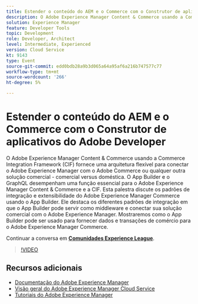 ```yaml
---
title: Estender o conteúdo do AEM e o Commerce com o Construtor de aplicativos do Adobe Developer
description: O Adobe Experience Manager Content & Commerce usando a Commerce Integration Framework (CIF) fornece uma arquitetura flexível para conectar o Adobe Experience Manager com o Adobe Commerce ou qualquer outra solução comercial - comercial versus doméstica. O App Builder e o GraphQL desempenham uma função essencial para o Adobe Experience Manager Content & Commerce e a CIF. Esta palestra discute os padrões de integração e extensibilidade do Adobe Experience Manager Commerce usando o App Builder. Ele destaca os diferentes padrões de integração em que o App Builder pode servir como middleware e conectar sua solução comercial com o Adobe Experience Manager. Mostraremos como o App Builder pode ser usado para fornecer dados e transações de comércio para o Adobe Experience Manager Commerce.
solution: Experience Manager
feature: Developer Tools
topic: Development
role: Developer, Architect
level: Intermediate, Experienced
version: Cloud Service
kt: 9143
type: Event
source-git-commit: edd0bdb28a9b3d065a64a95af6a216b747577c77
workflow-type: tm+mt
source-wordcount: '266'
ht-degree: 5%

---
```


# Estender o conteúdo do AEM e o Commerce com o Construtor de aplicativos do Adobe Developer

O Adobe Experience Manager Content &amp; Commerce usando a Commerce Integration Framework (CIF) fornece uma arquitetura flexível para conectar o Adobe Experience Manager com o Adobe Commerce ou qualquer outra solução comercial - comercial versus doméstica. O App Builder e o GraphQL desempenham uma função essencial para o Adobe Experience Manager Content &amp; Commerce e a CIF. Esta palestra discute os padrões de integração e extensibilidade do Adobe Experience Manager Commerce usando o App Builder. Ele destaca os diferentes padrões de integração em que o App Builder pode servir como middleware e conectar sua solução comercial com o Adobe Experience Manager. Mostraremos como o App Builder pode ser usado para fornecer dados e transações de comércio para o Adobe Experience Manager Commerce.

Continuar a conversa em **[Comunidades Experience League](https://adobe.ly/3om4942)**.

>[!VIDEO](https://video.tv.adobe.com/v/337567/?quality=12&learn=on&hidetitle=true)

## Recursos adicionais

- [Documentação do Adobe Experience Manager ](https://experienceleague.adobe.com/docs/experience-manager-cloud-service.html?lang=pt-BR)
- [Visão geral do Adobe Experience Manager Cloud Service](https://experienceleague.adobe.com/docs/experience-manager-cloud-service/overview/home.html)
- [Tutoriais do Adobe Experience Manager](https://experienceleague.adobe.com/docs/experience-manager-tutorials.html)
